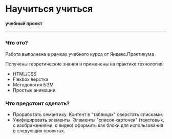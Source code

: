 # Научиться учиться
#### учебный проект
------
### Что это?

Работа выполнена в рамках учебного курса от Яндекс.Практикума

Получены теоретические знания и применены на практике технологии:

* HTML/CSS
* Flexbox вёрстка
* Методология БЭМ
* Простые анимации

### Что предстоит сделать?

* Проработать семантику. Контент в "таблицах" сверстать списками.
* Унифицировать элементы. Элементы "список карточек" (текстовых, с изображениями, с видео) оформить как блоки для использования в следующих проектах.
